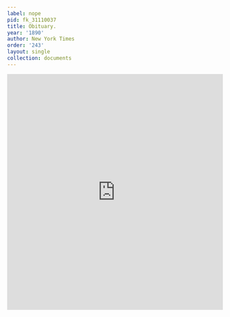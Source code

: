 ```yaml
---
label: nope
pid: fk_31110037
title: Obituary.
year: '1890'
author: New York Times
order: '243'
layout: single
collection: documents
---
```

<iframe src="https://northwestern.app.box.com/embed/s/1ziiop8242dymvtu02e19h918edfevmg?sortColumn=date&view=list" width="100%" height="550" frameborder="0" allowfullscreen webkitallowfullscreen msallowfullscreen></iframe>
